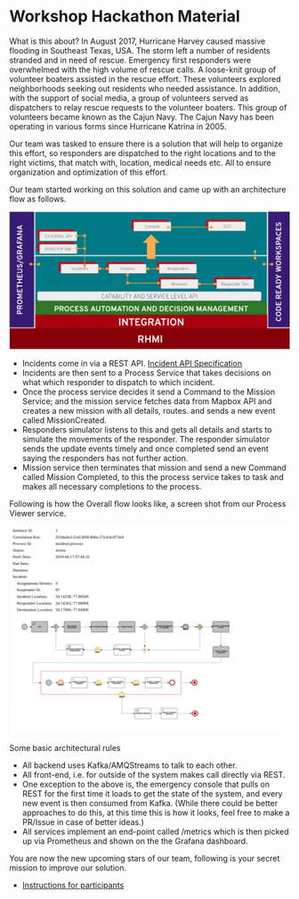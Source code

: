 # Workshop Hackathon Material

What is this about?
In August 2017, Hurricane Harvey caused massive flooding in Southeast Texas, USA. The storm left a number of residents stranded and in need of rescue. Emergency first responders were overwhelmed with the high volume of rescue calls. A loose-knit group of volunteer boaters assisted in the rescue effort. These volunteers explored neighborhoods seeking out residents who needed assistance. In addition, with the support of social media, a group of volunteers served as dispatchers to relay rescue requests to the volunteer boaters. This group of volunteers became known as the Cajun Navy. The Cajun Navy has been operating in various forms since Hurricane Katrina in 2005.

Our team was tasked to ensure there is a solution that will help to organize this effort, so responders are dispatched to the right locations and to the right victims, that match with, location, medical needs etc. All to ensure organization and optimization of this effort.

Our team started working on this solution and came up with an architecture flow as follows.

![Overview](assets/overviewERDemo.png)

- Incidents come in via a REST API. [Incident API Specification](../instructions/IncidentServiceAPISpec.md)
- Incidents are then sent to a Process Service that takes decisions on what which responder to dispatch to which incident.
- Once the process service decides it send a Command to the Mission Service; and the mission service fetches data from Mapbox API and creates a new mission with all details, routes. and sends a new event called MissionCreated.
- Responders simulator listens to this and gets all details and starts to simulate the movements of the responder. The responder simulator sends the update events timely and once completed send an event saying the responders has not further action.
- Mission service then terminates that mission and send a new Command called Mission Completed, to this the process service takes to task and makes all necessary completions to the process.

Following is how the Overall flow looks like, a screen shot from our Process Viewer service.

![Process View](assets/incident-process-instance.png)



Some basic architectural rules
- All backend uses Kafka/AMQStreams to talk to each other.
- All front-end, i.e. for outside of the system makes call directly via REST.
- One exception to the above is, the emergency console that pulls on REST for the first time it loads to get the state of the system, and every new event is then consumed from Kafka. (While there could be better approaches to do this, at this time this is how it looks, feel free to make a PR/Issue in case of better ideas.)
- All services implement an end-point called /metrics which is then picked up via Prometheus and shown on the the Grafana dashboard.





You are now the new upcoming stars of our team, following is your secret mission to improve our solution.
* [Instructions for participants](instructions/README.md)
